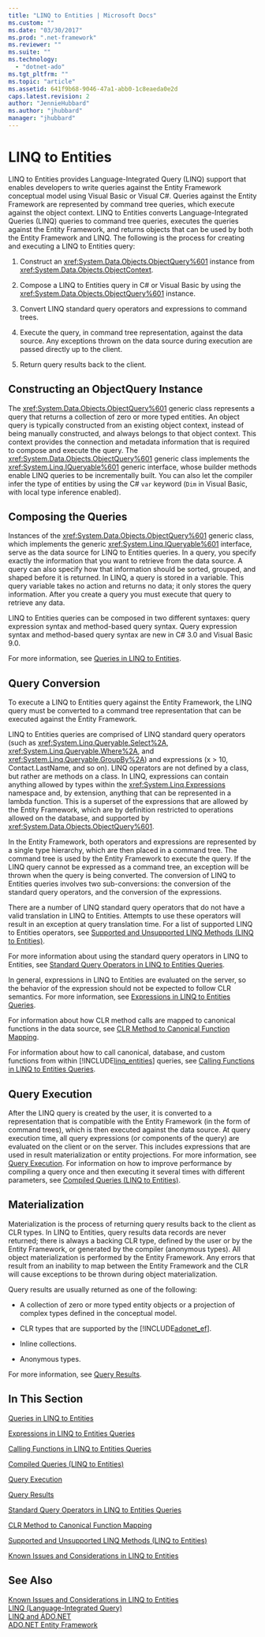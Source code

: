 ```yaml
---
title: "LINQ to Entities | Microsoft Docs"
ms.custom: ""
ms.date: "03/30/2017"
ms.prod: ".net-framework"
ms.reviewer: ""
ms.suite: ""
ms.technology: 
  - "dotnet-ado"
ms.tgt_pltfrm: ""
ms.topic: "article"
ms.assetid: 641f9b68-9046-47a1-abb0-1c8eaeda0e2d
caps.latest.revision: 2
author: "JennieHubbard"
ms.author: "jhubbard"
manager: "jhubbard"
---
```

# LINQ to Entities
LINQ to Entities provides Language-Integrated Query (LINQ) support that enables developers to write queries against the Entity Framework conceptual model using Visual Basic or Visual C#. Queries against the Entity Framework are represented by command tree queries, which execute against the object context. LINQ to Entities converts Language-Integrated Queries (LINQ) queries to command tree queries, executes the queries against the Entity Framework, and returns objects that can be used by both the Entity Framework and LINQ. The following is the process for creating and executing a LINQ to Entities query:  
  
1.  Construct an <xref:System.Data.Objects.ObjectQuery%601> instance from <xref:System.Data.Objects.ObjectContext>.  
  
2.  Compose a LINQ to Entities query in C# or Visual Basic by using the <xref:System.Data.Objects.ObjectQuery%601> instance.  
  
3.  Convert LINQ standard query operators and expressions to command trees.  
  
4.  Execute the query, in command tree representation, against the data source. Any exceptions thrown on the data source during execution are passed directly up to the client.  
  
5.  Return query results back to the client.  
  
## Constructing an ObjectQuery Instance  
 The <xref:System.Data.Objects.ObjectQuery%601> generic class represents a query that returns a collection of zero or more typed entities. An object query is typically constructed from an existing object context, instead of being manually constructed, and always belongs to that object context. This context provides the connection and metadata information that is required to compose and execute the query. The <xref:System.Data.Objects.ObjectQuery%601> generic class implements the <xref:System.Linq.IQueryable%601> generic interface, whose builder methods enable LINQ queries to be incrementally built. You can also let the compiler infer the type of entities by using the C# `var` keyword (`Dim` in Visual Basic, with local type inference enabled).  
  
## Composing the Queries  
 Instances of the <xref:System.Data.Objects.ObjectQuery%601> generic class, which implements the generic <xref:System.Linq.IQueryable%601> interface, serve as the data source for LINQ to Entities queries. In a query, you specify exactly the information that you want to retrieve from the data source. A query can also specify how that information should be sorted, grouped, and shaped before it is returned. In LINQ, a query is stored in a variable. This query variable takes no action and returns no data; it only stores the query information. After you create a query you must execute that query to retrieve any data.  
  
 LINQ to Entities queries can be composed in two different syntaxes: query expression syntax and method-based query syntax. Query expression syntax and method-based query syntax are new in C# 3.0 and Visual Basic 9.0.  
  
 For more information, see [Queries in LINQ to Entities](../../../../../../docs/framework/data/adonet/ef/language-reference/queries-in-linq-to-entities.md).  
  
## Query Conversion  
 To execute a LINQ to Entities query against the Entity Framework, the LINQ query must be converted to a command tree representation that can be executed against the Entity Framework.  
  
 LINQ to Entities queries are comprised of LINQ standard query operators (such as <xref:System.Linq.Queryable.Select%2A>, <xref:System.Linq.Queryable.Where%2A>, and <xref:System.Linq.Queryable.GroupBy%2A>) and expressions (x > 10, Contact.LastName, and so on). LINQ operators are not defined by a class, but rather are methods on a class. In LINQ, expressions can contain anything allowed by types within the <xref:System.Linq.Expressions> namespace and, by extension, anything that can be represented in a lambda function. This is a superset of the expressions that are allowed by the Entity Framework, which are by definition restricted to operations allowed on the database, and supported by <xref:System.Data.Objects.ObjectQuery%601>.  
  
 In the Entity Framework, both operators and expressions are represented by a single type hierarchy, which are then placed in a command tree. The command tree is used by the Entity Framework to execute the query. If the LINQ query cannot be expressed as a command tree, an exception will be thrown when the query is being converted. The conversion of LINQ to Entities queries involves two sub-conversions: the conversion of the standard query operators, and the conversion of the expressions.  
  
 There are a number of LINQ standard query operators that do not have a valid translation in LINQ to Entities. Attempts to use these operators will result in an exception at query translation time. For a list of supported LINQ to Entities operators, see [Supported and Unsupported LINQ Methods (LINQ to Entities)](../../../../../../docs/framework/data/adonet/ef/language-reference/supported-and-unsupported-linq-methods-linq-to-entities.md).  
  
 For more information about using the standard query operators in LINQ to Entities, see [Standard Query Operators in LINQ to Entities Queries](../../../../../../docs/framework/data/adonet/ef/language-reference/standard-query-operators-in-linq-to-entities-queries.md).  
  
 In general, expressions in LINQ to Entities are evaluated on the server, so the behavior of the expression should not be expected to follow CLR semantics. For more information, see [Expressions in LINQ to Entities Queries](../../../../../../docs/framework/data/adonet/ef/language-reference/expressions-in-linq-to-entities-queries.md).  
  
 For information about how CLR method calls are mapped to canonical functions in the data source, see [CLR Method to Canonical Function Mapping](../../../../../../docs/framework/data/adonet/ef/language-reference/clr-method-to-canonical-function-mapping.md).  
  
 For information about how to call canonical, database, and custom functions from within [!INCLUDE[linq_entities](../../../../../../includes/linq-entities-md.md)] queries, see [Calling Functions in LINQ to Entities Queries](../../../../../../docs/framework/data/adonet/ef/language-reference/calling-functions-in-linq-to-entities-queries.md).  
  
## Query Execution  
 After the LINQ query is created by the user, it is converted to a representation that is compatible with the Entity Framework (in the form of command trees), which is then executed against the data source. At query execution time, all query expressions (or components of the query) are evaluated on the client or on the server. This includes expressions that are used in result materialization or entity projections. For more information, see [Query Execution](../../../../../../docs/framework/data/adonet/ef/language-reference/query-execution.md). For information on how to improve performance by compiling a query once and then executing it several times with different parameters, see [Compiled Queries  (LINQ to Entities)](../../../../../../docs/framework/data/adonet/ef/language-reference/compiled-queries-linq-to-entities.md).  
  
## Materialization  
 Materialization is the process of returning query results back to the client as CLR types. In LINQ to Entities, query results data records are never returned; there is always a backing CLR type, defined by the user or by the Entity Framework, or generated by the compiler (anonymous types). All object materialization is performed by the Entity Framework. Any errors that result from an inability to map between the Entity Framework and the CLR will cause exceptions to be thrown during object materialization.  
  
 Query results are usually returned as one of the following:  
  
-   A collection of zero or more typed entity objects or a projection of complex types defined in the conceptual model.  
  
-   CLR types that are supported by the [!INCLUDE[adonet_ef](../../../../../../includes/adonet-ef-md.md)].  
  
-   Inline collections.  
  
-   Anonymous types.  
  
 For more information, see [Query Results](../../../../../../docs/framework/data/adonet/ef/language-reference/query-results.md).  
  
## In This Section  
 [Queries in LINQ to Entities](../../../../../../docs/framework/data/adonet/ef/language-reference/queries-in-linq-to-entities.md)  
  
 [Expressions in LINQ to Entities Queries](../../../../../../docs/framework/data/adonet/ef/language-reference/expressions-in-linq-to-entities-queries.md)  
  
 [Calling Functions in LINQ to Entities Queries](../../../../../../docs/framework/data/adonet/ef/language-reference/calling-functions-in-linq-to-entities-queries.md)  
  
 [Compiled Queries  (LINQ to Entities)](../../../../../../docs/framework/data/adonet/ef/language-reference/compiled-queries-linq-to-entities.md)  
  
 [Query Execution](../../../../../../docs/framework/data/adonet/ef/language-reference/query-execution.md)  
  
 [Query Results](../../../../../../docs/framework/data/adonet/ef/language-reference/query-results.md)  
  
 [Standard Query Operators in LINQ to Entities Queries](../../../../../../docs/framework/data/adonet/ef/language-reference/standard-query-operators-in-linq-to-entities-queries.md)  
  
 [CLR Method to Canonical Function Mapping](../../../../../../docs/framework/data/adonet/ef/language-reference/clr-method-to-canonical-function-mapping.md)  
  
 [Supported and Unsupported LINQ Methods (LINQ to Entities)](../../../../../../docs/framework/data/adonet/ef/language-reference/supported-and-unsupported-linq-methods-linq-to-entities.md)  
  
 [Known Issues and Considerations in LINQ to Entities](../../../../../../docs/framework/data/adonet/ef/language-reference/known-issues-and-considerations-in-linq-to-entities.md)  
  
## See Also  
 [Known Issues and Considerations in LINQ to Entities](../../../../../../docs/framework/data/adonet/ef/language-reference/known-issues-and-considerations-in-linq-to-entities.md)   
 [LINQ (Language-Integrated Query)](http://msdn.microsoft.com/library/a73c4aec-5d15-4e98-b962-1274021ea93d)   
 [LINQ and ADO.NET](../../../../../../docs/framework/data/adonet/linq-and-ado-net.md)   
 [ADO.NET Entity Framework](../../../../../../docs/framework/data/adonet/ef/index.md)